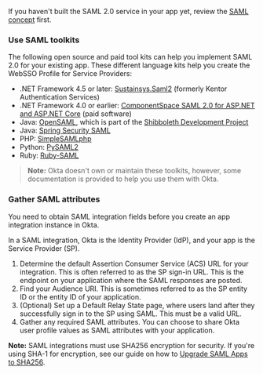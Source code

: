 If you haven't built the SAML 2.0 service in your app yet, review the [SAML concept](/docs/concepts/saml/) first.

### Use SAML toolkits

The following open source and paid tool kits can help you implement SAML 2.0 for your existing app. These different language kits help you create the WebSSO Profile for Service Providers:

* .NET Framework 4.5 or later: [Sustainsys.Saml2](https://github.com/Sustainsys/Saml2) (formerly Kentor Authentication Services)
* .NET Framework 4.0 or earlier: [ComponentSpace SAML 2.0 for ASP.NET and ASP.NET Core](https://www.componentspace.com/) (paid software)
* Java: [OpenSAML](https://wiki.shibboleth.net/confluence/display/OS30/Home), which is part of the [Shibboleth Development Project](https://www.shibboleth.net/)
* Java: [Spring Security SAML](/code/java/spring_security_saml)
* PHP: [SimpleSAMLphp](/code/php/simplesamlphp)
* Python: [PySAML2](/code/python/pysaml2)
* Ruby: [Ruby-SAML](https://github.com/onelogin/ruby-saml)

>**Note:** Okta doesn't own or maintain these toolkits, however, some documentation is provided to help you use them with Okta.

### Gather SAML attributes

You need to obtain SAML integration fields before you create an app integration instance in Okta.

In a SAML integration, Okta is the Identity Provider (IdP), and your app is the Service Provider (SP).

1. Determine the default Assertion Consumer Service (ACS) URL for your integration. This is often referred to as the SP sign-in URL. This is the endpoint on your application where the SAML responses are posted.
1. Find your Audience URI. This is sometimes referred to as the SP entity ID or the entity ID of your application.
1. (Optional) Set up a Default Relay State page, where users land after they successfully sign in to the SP using SAML. This must be a valid URL.
1. Gather any required SAML attributes. You can choose to share Okta user profile values as SAML attributes with your application.

**Note:** SAML integrations must use SHA256 encryption for security. If you're using SHA-1 for encryption, see our guide on how to [Upgrade SAML Apps to SHA256](/docs/guides/updating-saml-cert/).

